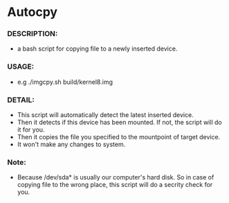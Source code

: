 # Autocpy
### DESCRIPTION:
* a bash script for copying file to a newly inserted device.

### USAGE:
* e.g  ./imgcpy.sh build/kernel8.img


### DETAIL:
* This script will automatically detect the latest inserted device.
* Then it detects if this device has been mounted. If not, the script will do it for you.
* Then it copies the file you specified to the mountpoint of target device.
* It won't make any changes to system.

### Note:
* Because /dev/sda* is usually our computer's hard disk. So in case of copying file to the wrong place, this script will do a secrity check for you.